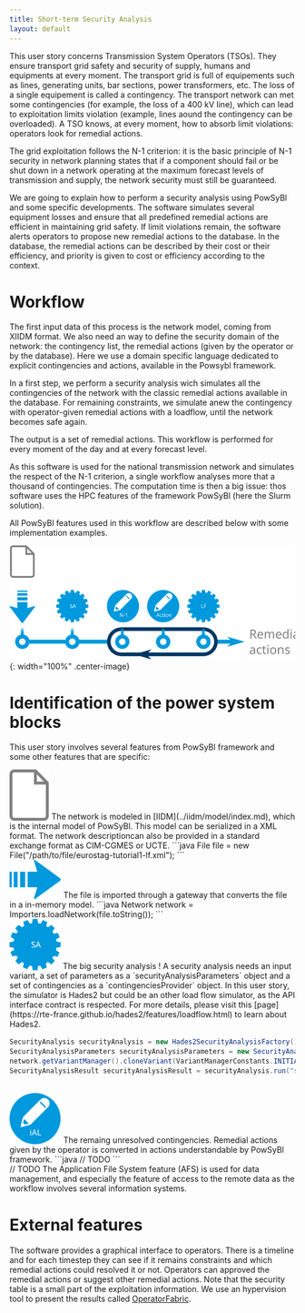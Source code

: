 ```yaml
---
title: Short-term Security Analysis
layout: default
---
```


This user story concerns Transmission System Operators (TSOs). They ensure transport grid safety and security of supply, humans and equipments at every moment. The transport grid is full of equipements such as lines, generating units, bar sections, power transformers, etc. The loss of a single equipement is called a contingency. The transport network can met some contingencies (for example, the loss of a 400 kV line), which can lead to exploitation limits violation (example, lines aound the contingency can be overloaded). A TSO knows, at every moment, how to absorb limit violations: operators look for remedial actions.

The grid exploitation follows the N-1 criterion: it is the basic principle of N-1 security in network planning states that if a component should fail or be shut down in a network operating at the maximum forecast levels of transmission and supply, the network security must still be guaranteed.

We are going to explain how to perform a security analysis using PowSyBl and some specific developments. The software simulates several equipment losses and ensure that all predefined remedial actions are efficient in maintaining grid safety. If limit violations remain, the software alerts operators to propose new remedial actions to the database. In the database, the remedial actions can be described by their cost or their efficiency, and priority is given to cost or efficiency according to the context.

# Workflow

The first input data of this process is the network model, coming from XIIDM format. We also need an way to define the security domain of the network: the contingency list, the remedial actions (given by the operator or by the database). Here we use a domain specific language dedicated to explicit contingencies and actions, available in the Powsybl framework.

In a first step, we perform a security analysis wich simulates all the contingencies of the network with the classic remedial actions available in the database. For remaining constraints, we simulate anew the contingency with operator-given remedial actions with a loadflow, until the network becomes safe again.

The output is a set of remedial actions. This workflow is performed for every moment of the day and at every forecast level.

As this software is used for the national transmission network and simulates the respect of the N-1 criterion, a single workflow analyses more that a thousand of contingencies. The computation time is then a big issue: thos software uses the HPC features of the framework PowSyBl (here the Slurm solution).

All PowSyBl features used in this workflow are described below with some implementation examples.

![Workflow](./images/Workflow_Security_TSO.svg){: width="100%" .center-image}

# Identification of the power system blocks

This user story involves several features from PowSyBl framework and some other features that are specific:

<img src="./images/File.svg" alt="" style="vertical-align: bottom"/>
The network is modeled in [IIDM](../iidm/model/index.md), which is the internal model of PowSyBl. This model can be serialized in a XML format. The network descriptioncan also be provided in a standard exchange format as CIM-CGMES or UCTE.
```java
File file = new File("/path/to/file/eurostag-tutorial1-lf.xml");
```

<br />
<img src="./images/Import.svg" alt="" style="vertical-align: bottom"/>
The file is imported through a gateway that converts the file in a in-memory model.
```java
Network network = Importers.loadNetwork(file.toString());
```

<br />
<img src="./images/Compute_SA.svg" style="vertical-align: bottom"/>
The big security analysis ! A security analysis needs an input variant, a set of parameters as a `securityAnalysisParameters` object and a set of contingencies as a `contingenciesProvider` object. In this user story, the simulator is Hades2 but could be an other load flow simulator, as the API interface contract is respected. For more details, please visit this [page](https://rte-france.github.io/hades2/features/loadflow.html) to learn about Hades2.

```java
SecurityAnalysis securityAnalysis = new Hades2SecurityAnalysisFactory().create(networkBe, computationManager, 0);
SecurityAnalysisParameters securityAnalysisParameters = new SecurityAnalysisParameters(); // Default parameters.
network.getVariantManager().cloneVariant(VariantManagerConstants.INITIAL_VARIANT_ID, "saVariant");
SecurityAnalysisResult securityAnalysisResult = securityAnalysis.run("saVariant", securityAnalysisParameters, contingenciesProvider).join();
```

<br />
<img src="./images/Modify_iAL.svg" style="vertical-align: bottom"/>
The remaing unresolved contingencies.
Remedial actions given by the operator is converted in actions understandable by PowSyBl framework.
```java
// TODO
```

<br />
// TODO
The Application File System feature (AFS) is used for data management, and especially the feature of access to the remote data as the workflow involves several information systems.


# External features

The software provides a graphical interface to operators. There is a timeline and for each timestep they can see if it remains constraints and which remedial actions could resolved it or not. Operators can approved the remedial actions or suggest other remedial actions. Note that the security table is a small part of the exploitation information. We use an hypervision tool to present the results called [OperatorFabric](https://opfab.github.io/whatisopfab/).
